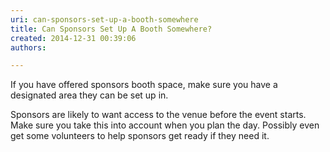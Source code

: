 ```yaml
---
uri: can-sponsors-set-up-a-booth-somewhere
title: Can Sponsors Set Up A Booth Somewhere?
created: 2014-12-31 00:39:06
authors:

---
```





<span class='intro'> <p class="ssw15-rteElement-P">If you have offered sponsors booth space, make sure you have a designated area they can be set up in.&#160;​</p> </span>

<p class="ssw15-rteElement-P">​Sponsors are likely to want access to the venue before the event starts. Make sure you take this into account when you plan the day. Possibly even get some volunteers to help sponsors get ready if they need it.&#160;​</p>


